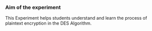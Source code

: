 ### Aim of the experiment
This Experiment helps students understand and learn the process of plaintext encryption in the DES Algorithm.
